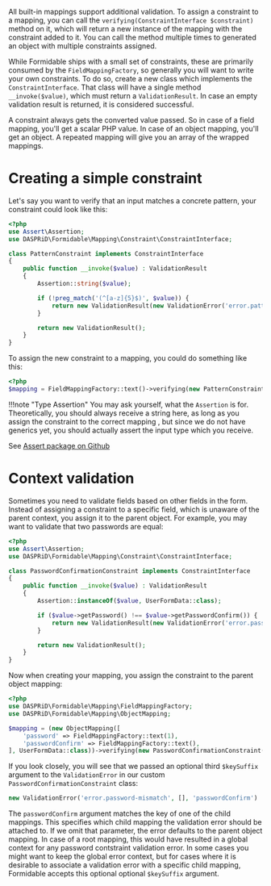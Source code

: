 All built-in mappings support additional validation. To assign a constraint to a mapping, you can call the
`verifying(ConstraintInterface $constraint)` method on it, which will return a new instance of the mapping with the
constraint added to it. You can call the method multiple times to generated an object with multiple constraints
assigned.

While Formidable ships with a small set of constraints, these are primarily consumed by the `FieldMappingFactory`, so
generally you will want to write your own constraints. To do so, create a new class which implements the
`ConstraintInterface`. That class will have a single method `__invoke($value)`, which must return a `ValidationResult`.
In case an empty validation result is returned, it is considered successful.

A constraint always gets the converted value passed. So in case of a field mapping, you'll get a scalar PHP value. In
case of an object mapping, you'll get an object. A repeated mapping will give you an array of the wrapped mappings.

# Creating a simple constraint

Let's say you want to verify that an input matches a concrete pattern, your constraint could look like this:

```php
<?php
use Assert\Assertion;
use DASPRiD\Formidable\Mapping\Constraint\ConstraintInterface;

class PatternConstraint implements ConstraintInterface
{
    public function __invoke($value) : ValidationResult
    {
        Assertion::string($value);

        if (!preg_match('(^[a-z]{5}$)', $value)) {
            return new ValidationResult(new ValidationError('error.pattern'));
        }

        return new ValidationResult();
    }
}
```

To assign the new constraint to a mapping, you could do something like this:

```php
<?php
$mapping = FieldMappingFactory::text()->verifying(new PatternConstraint());
```

!!!note "Type Assertion"
    You may ask yourself, what the `Assertion` is for. Theoretically, you should always receive a string here, as long
    as you assign the constraint to the correct mapping , but since we do not have generics yet, you should actually
    assert the input type which you receive.

See [Assert package on Github](https://github.com/beberlei/assert)

# Context validation

Sometimes you need to validate fields based on other fields in the form. Instead of assigning a constraint to a specific
field, which is unaware of the parent context, you assign it to the parent object. For example, you may want to validate
that two passwords are equal:

```php
<?php
use Assert\Assertion;
use DASPRiD\Formidable\Mapping\Constraint\ConstraintInterface;

class PasswordConfirmationConstraint implements ConstraintInterface
{
    public function __invoke($value) : ValidationResult
    {
        Assertion::instanceOf($value, UserFormData::class);

        if ($value->getPassword() !== $value->getPasswordConfirm()) {
            return new ValidationResult(new ValidationError('error.password-mismatch', [], 'passwordConfirm'));
        }

        return new ValidationResult();
    }
}
```

Now when creating your mapping, you assign the constraint to the parent object mapping:

```php
<?php
use DASPRiD\Formidable\Mapping\FieldMappingFactory;
use DASPRiD\Formidable\Mapping\ObjectMapping;

$mapping = (new ObjectMapping([
    'password' => FieldMappingFactory::text(1),
    'passwordConfirm' => FieldMappingFactory::text(),
], UserFormData::class))->verifying(new PasswordConfirmationConstraint());
```

If you look closely, you will see that we passed an optional third `$keySuffix` argument to the `ValidationError` in our
custom `PasswordConfirmationConstraint` class:

```php
new ValidationError('error.password-mismatch', [], 'passwordConfirm')
```

The `passwordConfirm` argument matches the key of one of the child mappings. This specifies which child mapping the
validation error should be attached to. If we omit that parameter, the error defaults to the parent object mapping. In
case of a root mapping, this would have resulted in a global context for any password contstraint validation error. In
some cases you might want to keep the global error context, but for cases where it is desirable to associate a
validation error with a specific child mapping, Formidable accepts this optional optional `$keySuffix` argument.
